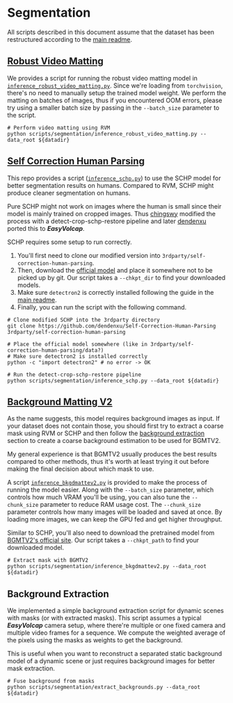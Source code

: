 # Segmentation

All scripts described in this document assume that the dataset has been restructured according to the [main readme](../../readme.md#dataset-structure).

## [Robust Video Matting](https://github.com/PeterL1n/RobustVideoMatting)

We provides a script for running the robust video matting model in [`inference_robust_video_matting.py`](../../scripts/segmentation/inference_robust_video_matting.py).
Since we're loading from `torchvision`, there's no need to manually setup the trained model weight.
We perform the matting on batches of images, thus if you encountered OOM errors, please try using a smaller batch size by passing in the `--batch_size` parameter to the script.

```shell
# Perform video matting using RVM
python scripts/segmentation/inference_robust_video_matting.py --data_root ${datadir}
```

## [Self Correction Human Parsing](https://github.com/dendenxu/Self-Correction-Human-Parsing)

This repo provides a script ([`inference_schp.py`](../../scripts/segmentation/inference_schp.py)) to use the SCHP model for better segmentation results on humans. Compared to RVM, SCHP might produce cleaner segmentation on humans.

Pure SCHP might not work on images where the human is small since their model is mainly trained on cropped images. Thus [chingswy](https://chingswy.github.io/) modified the process with a detect-crop-schp-restore pipeline and later [dendenxu](https://zhenx.me) ported this to ***EasyVolcap***.

SCHP requires some setup to run correctly.
1. You'll first need to clone our modified version into `3rdparty/self-correction-human-parsing`.
2. Then, download the [official model](https://github.com/GoGoDuck912/Self-Correction-Human-Parsing) and place it somewhere not to be picked up by git. Our script takes a `--chkpt_dir` to find your downloaded models.
3. Make sure `detectron2` is correctly installed following the guide in the [main readme](../../readme.md#installation).
4. Finally, you can run the script with the following command.

```shell
# Clone modified SCHP into the 3rdparty directory
git clone https://github.com/dendenxu/Self-Correction-Human-Parsing 3rdparty/self-correction-human-parsing

# Place the official model somewhere (like in 3rdparty/self-correction-human-parsing/data?)
# Make sure detectron2 is installed correctly
python -c "import detectron2" # no error -> OK

# Run the detect-crop-schp-restore pipeline
python scripts/segmentation/inference_schp.py --data_root ${datadir}
```

## [Background Matting V2](https://github.com/PeterL1n/BackgroundMattingV2)

As the name suggests, this model requires background images as input.
If your dataset does not contain those, you should first try to extract a coarse mask using RVM or SCHP and then follow the [background extraction](#background-extraction) section to create a coarse background estimation to be used for BGMTV2.

My general experience is that BGMTV2 usually produces the best results compared to other methods, thus it's worth at least trying it out before making the final decision about which mask to use.

A script [`inference_bkgdmattev2.py`](../../scripts/segmentation/inference_bkgdmattev2.py) is provided to make the process of running the model easier. Along with the `--batch_size` parameter, which controls how much VRAM you'll be using, you can also tune the `--chunk_size` parameter to reduce RAM usage cost. The `--chunk_size` parameter controls how many images will be loaded and saved at once. By loading more images, we can keep the GPU fed and get higher throughput.

Similar to SCHP, you'll also need to download the pretrained model from [BGMTV2's official site](https://github.com/PeterL1n/BackgroundMattingV2). Our script takes a `--chkpt_path` to find your downloaded model.

```shell
# Extract mask with BGMTV2
python scripts/segmentation/inference_bkgdmattev2.py --data_root ${datadir}
```


## Background Extraction

We implemented a simple background extraction script for dynamic scenes with masks (or with extracted masks).
This script assumes a typical ***EasyVolcap*** camera setup, where there're multiple or one fixed camera and multiple video frames for a sequence.
We compute the weighted average of the pixels using the masks as weights to get the background.

This is useful when you want to reconstruct a separated static background model of a dynamic scene or just requires background images for better mask extraction.

```shell
# Fuse background from masks
python scripts/segmentation/extract_backgrounds.py --data_root ${datadir}
```